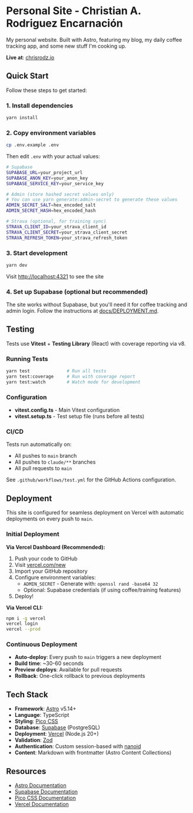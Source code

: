 # Personal Site - Christian A. Rodriguez Encarnación

My personal website. Built with Astro, featuring my blog, my daily coffee tracking app, and some new stuff I'm cooking up.

**Live at**: [chrisrodz.io](https://chrisrodz.io)

## Quick Start

Follow these steps to get started:

### 1. Install dependencies

```bash
yarn install
```

### 2. Copy environment variables

```bash
cp .env.example .env
```

Then edit `.env` with your actual values:

```bash
# Supabase
SUPABASE_URL=your_project_url
SUPABASE_ANON_KEY=your_anon_key
SUPABASE_SERVICE_KEY=your_service_key

# Admin (store hashed secret values only)
# You can use yarn generate:admin-secret to generate these values
ADMIN_SECRET_SALT=hex_encoded_salt
ADMIN_SECRET_HASH=hex_encoded_hash

# Strava (optional, for training sync)
STRAVA_CLIENT_ID=your_strava_client_id
STRAVA_CLIENT_SECRET=your_strava_client_secret
STRAVA_REFRESH_TOKEN=your_strava_refresh_token
```

### 3. Start development

```bash
yarn dev
```

Visit <http://localhost:4321> to see the site

### 4. Set up Supabase (optional but recommended)

The site works without Supabase, but you'll need it for coffee tracking and admin login. Follow the instructions at [docs/DEPLOYMENT.md](docs/DEPLOYMENT.md).

## Testing

Tests use **Vitest** + **Testing Library** (React) with coverage reporting via v8.

### Running Tests

```bash
yarn test              # Run all tests
yarn test:coverage     # Run with coverage report
yarn test:watch        # Watch mode for development
```

### Configuration

- **vitest.config.ts** - Main Vitest configuration
- **vitest.setup.ts** - Test setup file (runs before all tests)

### CI/CD

Tests run automatically on:

- All pushes to `main` branch
- All pushes to `claude/**` branches
- All pull requests to `main`

See `.github/workflows/test.yml` for the GitHub Actions configuration.

## Deployment

This site is configured for seamless deployment on Vercel with automatic deployments on every push to `main`.

### Initial Deployment

**Via Vercel Dashboard (Recommended):**

1. Push your code to GitHub
2. Visit [vercel.com/new](https://vercel.com/new)
3. Import your GitHub repository
4. Configure environment variables:
   - `ADMIN_SECRET` - Generate with: `openssl rand -base64 32`
   - Optional: Supabase credentials (if using coffee/training features)
5. Deploy!

**Via Vercel CLI:**

```bash
npm i -g vercel
vercel login
vercel --prod
```

### Continuous Deployment

- **Auto-deploy**: Every push to `main` triggers a new deployment
- **Build time**: ~30-60 seconds
- **Preview deploys**: Available for pull requests
- **Rollback**: One-click rollback to previous deployments

## Tech Stack

- **Framework**: [Astro](https://astro.build) v5.14+
- **Language**: TypeScript
- **Styling**: [Pico CSS](https://picocss.com/)
- **Database**: [Supabase](https://supabase.com) (PostgreSQL)
- **Deployment**: [Vercel](https://vercel.com) (Node.js 20+)
- **Validation**: [Zod](https://zod.dev)
- **Authentication**: Custom session-based with [nanoid](https://github.com/ai/nanoid)
- **Content**: Markdown with frontmatter (Astro Content Collections)

## Resources

- [Astro Documentation](https://docs.astro.build)
- [Supabase Documentation](https://supabase.com/docs)
- [Pico CSS Documentation](https://picocss.com/docs)
- [Vercel Documentation](https://vercel.com/docs)

